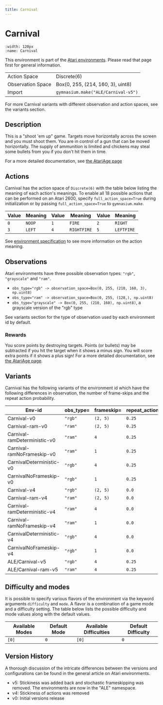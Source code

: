 ```yaml
---
title: Carnival
---
```


# Carnival

```{figure} ../_static/videos/environments/carnival.gif
:width: 120px
:name: Carnival
```

This environment is part of the <a href='..'>Atari environments</a>. Please read that page first for general information.

|   |   |
|---|---|
| Action Space | Discrete(6) |
| Observation Space | Box(0, 255, (214, 160, 3), uint8) |
| Import | `gymnasium.make("ALE/Carnival-v5")` |

For more Carnival variants with different observation and action spaces, see the variants section.

## Description

This is a "shoot 'em up" game. Targets move horizontally across the screen and you must shoot them. You are in control of a gun that can be moved horizontally. The supply of ammunition is limited and chickens may steal some bullets from you if you don't hit them in time.

For a more detailed documentation, see [the AtariAge page](https://atariage.com/manual_html_page.php?SoftwareID=908)

## Actions

Carnival has the action space of `Discrete(6)` with the table below listing the meaning of each action's meanings.
To enable all 18 possible actions that can be performed on an Atari 2600, specify `full_action_space=True` during
initialization or by passing `full_action_space=True` to `gymnasium.make`.

| Value   | Meaning   | Value   | Meaning     | Value   | Meaning    |
|---------|-----------|---------|-------------|---------|------------|
| `0`     | `NOOP`    | `1`     | `FIRE`      | `2`     | `RIGHT`    |
| `3`     | `LEFT`    | `4`     | `RIGHTFIRE` | `5`     | `LEFTFIRE` |

See [environment specification](../env-spec) to see more information on the action meaning.

## Observations

Atari environments have three possible observation types: `"rgb"`, `"grayscale"` and `"ram"`.

- `obs_type="rgb" -> observation_space=Box(0, 255, (210, 160, 3), np.uint8)`
- `obs_type="ram" -> observation_space=Box(0, 255, (128,), np.uint8)`
- `obs_type="grayscale" -> Box(0, 255, (210, 160), np.uint8)`, a grayscale version of the "rgb" type

See variants section for the type of observation used by each environment id by default.

### Rewards

You score points by destroying targets. Points (or bullets) may be subtracted if you hit the target when it shows a minus sign.
You will score extra points if it shows a plus sign!
For a more detailed documentation, see [the AtariAge page](https://atariage.com/manual_html_page.php?SoftwareID=908).

## Variants

Carnival has the following variants of the environment id which have the following differences in observation,
the number of frame-skips and the repeat action probability.

| Env-id                       | obs_type=   | frameskip=   | repeat_action_probability=   |
|------------------------------|-------------|--------------|------------------------------|
| Carnival-v0                  | `"rgb"`     | `(2, 5)`     | `0.25`                       |
| Carnival-ram-v0              | `"ram"`     | `(2, 5)`     | `0.25`                       |
| Carnival-ramDeterministic-v0 | `"ram"`     | `4`          | `0.25`                       |
| Carnival-ramNoFrameskip-v0   | `"ram"`     | `1`          | `0.25`                       |
| CarnivalDeterministic-v0     | `"rgb"`     | `4`          | `0.25`                       |
| CarnivalNoFrameskip-v0       | `"rgb"`     | `1`          | `0.25`                       |
| Carnival-v4                  | `"rgb"`     | `(2, 5)`     | `0.0`                        |
| Carnival-ram-v4              | `"ram"`     | `(2, 5)`     | `0.0`                        |
| Carnival-ramDeterministic-v4 | `"ram"`     | `4`          | `0.0`                        |
| Carnival-ramNoFrameskip-v4   | `"ram"`     | `1`          | `0.0`                        |
| CarnivalDeterministic-v4     | `"rgb"`     | `4`          | `0.0`                        |
| CarnivalNoFrameskip-v4       | `"rgb"`     | `1`          | `0.0`                        |
| ALE/Carnival-v5              | `"rgb"`     | `4`          | `0.25`                       |
| ALE/Carnival-ram-v5          | `"ram"`     | `4`          | `0.25`                       |

## Difficulty and modes

It is possible to specify various flavors of the environment via the keyword arguments `difficulty` and `mode`.
A flavor is a combination of a game mode and a difficulty setting. The table below lists the possible difficulty and mode values
along with the default values.

| Available Modes   | Default Mode   | Available Difficulties   | Default Difficulty   |
|-------------------|----------------|--------------------------|----------------------|
| `[0]`             | `0`            | `[0]`                    | `0`                  |

## Version History

A thorough discussion of the intricate differences between the versions and configurations can be found in the general article on Atari environments.

* v5: Stickiness was added back and stochastic frameskipping was removed. The environments are now in the "ALE" namespace.
* v4: Stickiness of actions was removed
* v0: Initial versions release
